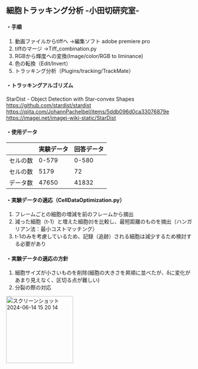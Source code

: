 ## 細胞トラッキング分析 -小田切研究室-

#### ・手順
1. 動画ファイルからtiffへ
→編集ソフト adobe premiere pro
2. tiffのマージ
→Tiff_combination.py
3. RGBから輝度への変換(Image/color/RGB to liminance)
4. 色の転換（Edit/Invert）
5. トラッキング分析（Plugins/tracking/TrackMate）

#### ・トラッキングアルゴリズム
StarDist - Object Detection with Star-convex Shapes
https://github.com/stardist/stardist
https://qiita.com/JohannPachelbel/items/5ddb096d0ca33076879e
https://imagej.net/imagej-wiki-static/StarDist

#### ・使用データ
| | 実験データ | 回答データ |
| ---- | ---- | ---- |
|セルの数| 0-579 | 0-580 |
|セルの数| 5179 | 72 |
|データ数| 47650 | 41832 |

#### ・実験データの適応（CellDataOptimization.py）
1. フレームごとの細胞の増減を前のフレームから摘出
2. 減った細胞（t-1）と増えた細胞(t)を比較し、最短距離のものを摘出（ハンガリアン法：最小コストマッチング）
3. t-1のみを考慮しているため、記録（追跡）される細胞は減少するため検討する必要があり

#### ・実験データの適応の方針
1. 細胞サイズが小さいものを削除(細胞の大きさを昇順に並べたが、δに変化があまり見えなく、区切る点が難しい)
2. 分裂の際の対応
<img width="181" alt="スクリーンショット 2024-06-14 15 20 14" src="https://github.com/Suzuki-Tkm/CellTrackingAnalysis/assets/140580925/70178f6b-282a-4ee7-954b-f08f14735fb7">
